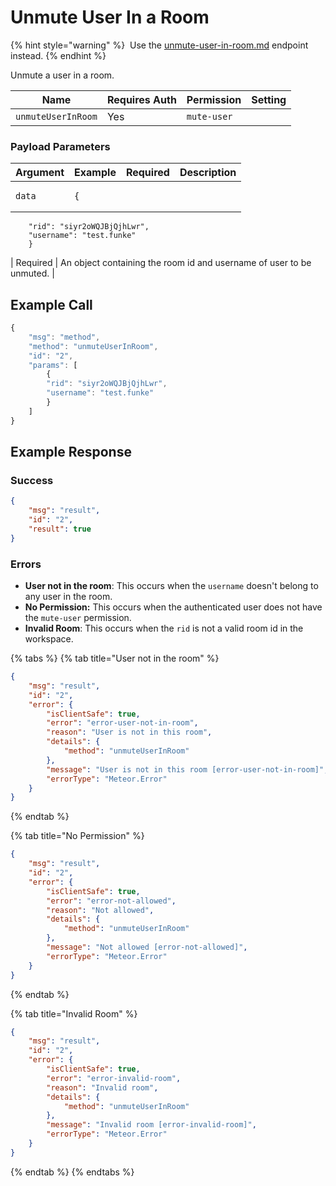 # Unmute User In a Room

{% hint style="warning" %}
<img src="../../../../../.gitbook/assets/Deprecated.png" alt="" data-size="original"> Use the [unmute-user-in-room.md](../../../rest-api/endpoints/rooms/rooms-endpoints/unmute-user-in-room.md "mention") endpoint instead.
{% endhint %}

Unmute a user in a room.

| Name               | Requires Auth | Permission  | Setting |
| ------------------ | ------------- | ----------- | ------- |
| `unmuteUserInRoom` | Yes           | `mute-user` |         |

### Payload Parameters <a href="#payload-parameters" id="payload-parameters"></a>

| Argument | Example                                                                                                   | Required | Description                                                          |
| -------- | --------------------------------------------------------------------------------------------------------- | -------- | -------------------------------------------------------------------- |
| `data`   | <pre><code>{
        "rid": "siyr2oWQJBjQjhLwr",
        "username": "test.funke"
        }
</code></pre> | Required | An object containing the room id and username of user to be unmuted. |

## Example Call

```javascript
{
    "msg": "method",
    "method": "unmuteUserInRoom",
    "id": "2",
    "params": [
        {
        "rid": "siyr2oWQJBjQjhLwr",
        "username": "test.funke"
        }
    ]
}
```

## **Example Response**

### **Success**

```json
{
    "msg": "result",
    "id": "2",
    "result": true
}
```

### Errors

* **User not in the room**: This occurs when the `username` doesn't belong to any user in the room.
* **No Permission:** This occurs when the authenticated user does not have the `mute-user` permission.
* **Invalid Room**: This occurs when the `rid` is not a valid room id in the workspace.

{% tabs %}
{% tab title="User not in the room" %}
```json
{
    "msg": "result",
    "id": "2",
    "error": {
        "isClientSafe": true,
        "error": "error-user-not-in-room",
        "reason": "User is not in this room",
        "details": {
            "method": "unmuteUserInRoom"
        },
        "message": "User is not in this room [error-user-not-in-room]",
        "errorType": "Meteor.Error"
    }
}
```
{% endtab %}

{% tab title="No Permission" %}
```json
{
    "msg": "result",
    "id": "2",
    "error": {
        "isClientSafe": true,
        "error": "error-not-allowed",
        "reason": "Not allowed",
        "details": {
            "method": "unmuteUserInRoom"
        },
        "message": "Not allowed [error-not-allowed]",
        "errorType": "Meteor.Error"
    }
}

```
{% endtab %}

{% tab title="Invalid Room" %}
```json
{
    "msg": "result",
    "id": "2",
    "error": {
        "isClientSafe": true,
        "error": "error-invalid-room",
        "reason": "Invalid room",
        "details": {
            "method": "unmuteUserInRoom"
        },
        "message": "Invalid room [error-invalid-room]",
        "errorType": "Meteor.Error"
    }
}
```
{% endtab %}
{% endtabs %}
